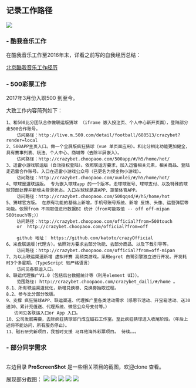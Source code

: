 ## 记录工作路径
![](https://raw.githubusercontent.com/katoto/Job-hunting/master/ProScreenShot/topBan.png)

### - 酷我音乐工作
在酷我音乐工作至2016年末，详看之前写的自我经历总结：

[北京酷我音乐工作经历](http://blog.csdn.net/u010427666/article/details/53906350)

### - 500彩票工作 
2017年3月份入职500 到至今。

大致工作内容简列如下：
~~~
1、和500比分团队合作做联运版猜球 （iframe 嵌入投注页、个人中心新开页面），登陆部分走500合作账号。
    访问路径：http://live.m.500.com/detail/football/680513/crazybet?render=local
2、500APP主页入口。做一个全屏版疯狂猜球（vue 单页面应用）。和比分相比功能更加健全，具有赛事列表、玩法、个人中心、商城等（去除半屏嵌入）。
    访问路径：http://crazybet.choopaoo.com/500app/#/h5/home/hot/
3、迅雷小游戏联运版（自动授权登陆）。依照联运方要求，加入迅雷相关元素，相关商品、登陆走迅雷合作账号。入口在迅雷小游戏公众号（已更名为摸金狗小游戏）。
    访问路径：http://crazybet.choopaoo.com/xunlei/#/h5/home/hot/
4、球球是道联运版。 专为嵌入球球app 的一个版本。走球球账号、球球支付、以及特殊的球球顶部处理并新增未登录状态。入口在球球是道APP、菠菜体育APP。
    访问路径：http://crazybet.choopaoo.com/500qqsd/#/h5/home/hot
5、猜球官方版。 在原有功能的基础上新增，手机号账号系统、新增 反馈、头像、运营弹层等功能。依照from 不同取值进行数据BI 统计（from可能取值 -- off off-mipan 500touch等;））
    访问路径：http://crazybet.choopaoo.com/official?from=500touch
    or  http://crazybet.choopaoo.com/official?from=off
    
    github 地址： https://github.com/katoto/crazyOfficial 
6、米盘联运版(代理方)。依照对方要求去部分功能、去部分商品、以及下载引导等。
    访问路径：http://crazybet.choopaoo.com/official?from=off-mipan
7、为以上联运渠道新增 虚拟杯赛 高频类游戏。采用egret 白鹭引擎独立进行开发。开发耗时3个多星期。（TypeScript 较严格语言）
    访问见各联运入口。
8、联运代理推广V1.0（包括后台数据统计等（利用element UI））。
    范围路径: http://crazybet.choopaoo.com/crazybet_daili/#/home 。
8.1、所有联运渠道优化，新增兑换劵、兑换劵抽取过程。
8.2、参与比分部分改版。
9、支撑 疯狂猜球APP、联运渠道、代理推广里各类活动需求（感恩节活动、开宝箱活动、送30送30、累计充值送、代理系统、微信公众号支付等。）
   访问见各联运入口or App 入口。
10、公司发展需要，去除疯狂猜球部门成立磁石工作室。至此疯狂猜球进入收尾阶段。（年后上述将不能访问，所有服务停止）。
11、磁石研究新项目，我暂时支援 马耳他海外彩票项目。 待续。。。

~~~

### - 部分同学需求
~~~

~~~


左边目录 **ProScreenShot** 是一些相关项目的截图，欢迎clone 查看。

展现部分截图：
![](https://raw.githubusercontent.com/katoto/Job-hunting/master/ProScreenShot/5.jpg)
![](https://raw.githubusercontent.com/katoto/Job-hunting/master/ProScreenShot/1.jpg)
![](https://raw.githubusercontent.com/katoto/Job-hunting/master/ProScreenShot/4.jpg)
![](https://raw.githubusercontent.com/katoto/Job-hunting/master/ProScreenShot/3.jpg)
![](https://raw.githubusercontent.com/katoto/Job-hunting/master/ProScreenShot/2.jpg)


